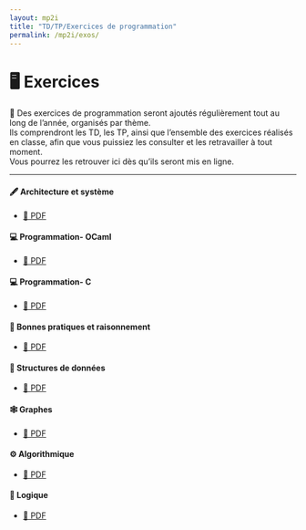 ```yaml
---
layout: mp2i
title: "TD/TP/Exercices de programmation"
permalink: /mp2i/exos/
---
```


# 🖥️ Exercices 

📄 Des exercices de programmation seront ajoutés régulièrement tout au long de l’année, organisés par thème.  
Ils comprendront les TD, les TP, ainsi que l’ensemble des exercices réalisés en classe, afin que vous puissiez les consulter et les retravailler à tout moment.  
Vous pourrez les retrouver ici dès qu’ils seront mis en ligne.

---
#### 🖋️ Architecture et système 
- [📄 PDF ](#)

#### 💻 Programmation- OCaml 
- [📄 PDF ](#)

#### 💻 Programmation- C
- [📄 PDF ](#)

#### 🧠 Bonnes pratiques et raisonnement
- [📄 PDF ](#)

#### 🧱 Structures de données
- [📄 PDF ](#)

#### 🕸️ Graphes
- [📄 PDF ](#)

#### ⚙️ Algorithmique
- [📄 PDF ](#)

#### 🔢 Logique
- [📄 PDF ](#)
